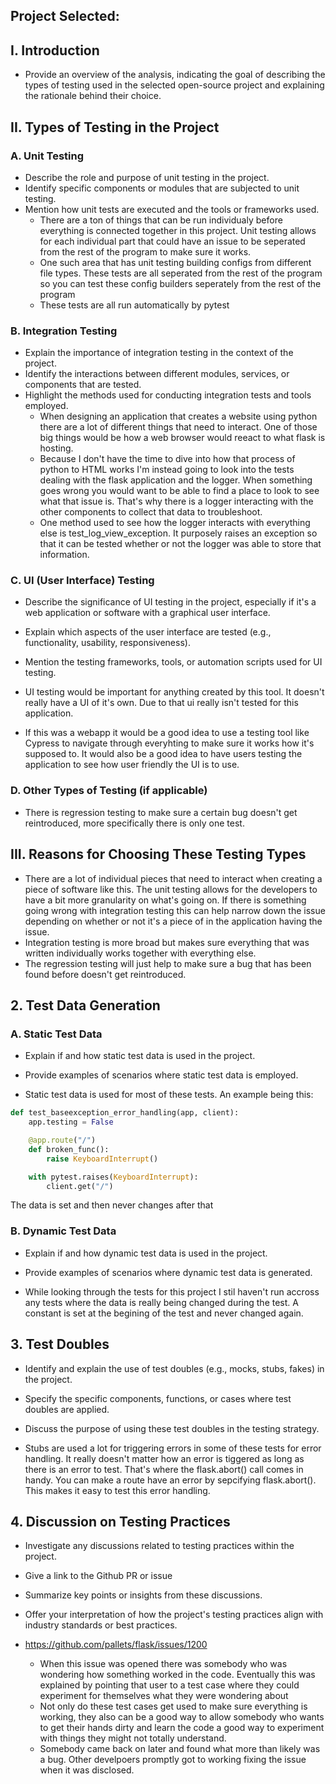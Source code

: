 ## Project Selected: <Enter project name>

## I. Introduction
- Provide an overview of the analysis, indicating the goal of describing the types of testing used in the selected open-source project and explaining the rationale behind their choice.

## II. Types of Testing in the Project
### A. Unit Testing
- Describe the role and purpose of unit testing in the project.
- Identify specific components or modules that are subjected to unit testing.
- Mention how unit tests are executed and the tools or frameworks used.
  - There are a ton of things that can be run individualy before everything is connected together in this project.  Unit testing allows for each individual part that could have an issue to be seperated from the rest of the program to make sure it works.
  - One such area that has unit testing building configs from different file types.  These tests are all seperated from the rest of the program so you can test these config builders seperately from the rest of the program
  - These tests are all run automatically by pytest

### B. Integration Testing
- Explain the importance of integration testing in the context of the project.
- Identify the interactions between different modules, services, or components that are tested.
- Highlight the methods used for conducting integration tests and tools employed.
  - When designing an application that creates a website using python there are a lot of different things that need to interact.  One of those big things would be how a web browser would reeact to what flask is hosting.
  - Because I don't have the time to dive into how that process of python to HTML works I'm instead going to look into the tests dealing with the flask application and the logger.  When something goes wrong you would want to be able to find a place to look to see what that issue is.  That's why there is a logger interacting with the other components to collect that data to troubleshoot.
  - One method used to see how the logger interacts with everything else is test_log_view_exception.  It purposely raises an exception so that it can be tested whether or not the logger was able to store that information.

### C. UI (User Interface) Testing
- Describe the significance of UI testing in the project, especially if it's a web application or software with a graphical user interface.
- Explain which aspects of the user interface are tested (e.g., functionality, usability, responsiveness).
- Mention the testing frameworks, tools, or automation scripts used for UI testing.

- UI testing would be important for anything created by this tool.  It doesn't really have a UI of it's own.  Due to that ui really isn't tested for this application.

- If this was a webapp it would be a good idea to use a testing tool like Cypress to navigate through everyhting to make sure it works how it's supposed to.  It would also be a good idea to have users testing the application to see how user friendly the UI is to use.

### D. Other Types of Testing (if applicable)
- There is regression testing to make sure a certain bug doesn't get reintroduced, more specifically there is only one test.

## III. Reasons for Choosing These Testing Types
- There are a lot of individual pieces that need to interact when creating a piece of software like this.  The unit testing allows for the developers to have a bit more granularity on what's going on.  If there is something going wrong with integration testing this can help narrow down the issue depending on whether or not it's a piece of in the application having the issue.
- Integration testing is more broad but makes sure everything that was written individually works together with everything else.
- The regression testing will just help to make sure a bug that has been found before doesn't get reintroduced.

## 2. Test Data Generation
### A. Static Test Data
- Explain if and how static test data is used in the project.
- Provide examples of scenarios where static test data is employed.

- Static test data is used for most of these tests.  An example being this:
```Python
def test_baseexception_error_handling(app, client):
    app.testing = False

    @app.route("/")
    def broken_func():
        raise KeyboardInterrupt()

    with pytest.raises(KeyboardInterrupt):
        client.get("/")
```
The data is set and then never changes after that
### B. Dynamic Test Data
- Explain if and how dynamic test data is used in the project.
- Provide examples of scenarios where dynamic test data is generated.

- While looking through the tests for this project I stil haven't run accross any tests where the data is really being changed during the test.  A constant is set at the begining of the test and never changed again.

## 3. Test Doubles
- Identify and explain the use of test doubles (e.g., mocks, stubs, fakes) in the project.
- Specify the specific components, functions, or cases where test doubles are applied.
- Discuss the purpose of using these test doubles in the testing strategy.

- Stubs are used a lot for triggering errors in some of these tests for error handling.  It really doesn't matter how an error is tiggered as long as there is an error to test.  That's where the flask.abort() call comes in handy.  You can make a route have an error by sepcifying flask.abort(<http-status-code-with-error>).  This makes it easy to test this error handling.

## 4. Discussion on Testing Practices
<!-- 
To find discussions on testing strategy in a GitHub repository, you can follow these steps:

Visit the GitHub repository for the project you're interested in.
Look for the "Issues" tab on the repository's page.
Use the search bar within the Issues tab to search for terms related to testing, such as "testing strategy," "test cases," or "test automation."
-->
- Investigate any discussions related to testing practices within the project.
- Give a link to the Github PR or issue
- Summarize key points or insights from these discussions.
- Offer your interpretation of how the project's testing practices align with industry standards or best practices.

- https://github.com/pallets/flask/issues/1200
  - When this issue was opened there was somebody who was wondering how something worked in the code.  Eventually this was explained by pointing that user to a test case where they could experiment for themselves what they were wondering about
  - Not only do these test cases get used to make sure everything is working, they also can be a good way to allow somebody who wants to get their hands dirty and learn the code a good way to experiment with things they might not totally understand.
  - Somebody came back on later and found what more than likely was a bug.  Other develpoers promptly got to working fixing the issue when it was disclosed.
